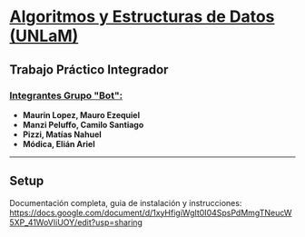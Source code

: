 #  <u>Algoritmos y Estructuras de Datos (UNLaM)</u>

## Trabajo Práctico Integrador

### <u>Integrantes Grupo "Bot":</u>

- **Maurin Lopez, Mauro Ezequiel**
- **Manzi Peluffo, Camilo Santiago**
- **Pizzi, Matías Nahuel**
- **Módica, Elián Ariel**

---

## Setup

Documentación completa, guia de instalación y instrucciones: https://docs.google.com/document/d/1xyHfigiWgIt0I04SpsPdMmgTNeucW5XP_41WoVIiUOY/edit?usp=sharing
